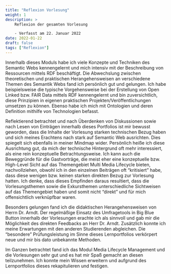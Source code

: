 ```yaml
---
title: "Reflexion Vorlesung"
weight: 1
description: >
    Reflexion der gesamten Vorlesung

    - Verfasst am 22. Januar 2022
date: 2022-01-22
draft: false
tags: ["Reflexion"]
---
```

Innerhalb dieses Moduls habe ich viele Konzepte und Techniken des Semantic Webs kennengelernt und mich intensiv mit der Beschreibung von Ressourcen mittels RDF beschäftigt. Die Abwechslung zwischen theoretischen und praktischen Herangehensweisen an verschiedene Themen des Semantik Webs fand ich persönlich gut und gelungen. Ich habe beispielsweise die typische Vorgehensweise bei der Erstellung von Open Linked bzw. FAIR Data mittels RDF kennengelernt und bin zuversichtlich, diese Prinzipien in eigenen praktischen Projekten/Veröffentlichungen umsetzen zu können. Ebenso habe ich mich mit Ontologien und deren Definition mithilfe von Technologien befasst.

Reflektierend betrachtet und nach Überdenken von Diskussionen sowie nach Lesen von Einträgen innerhalb dieses Portfolios ist mir bewusst geworden, dass die Inhalte der Vorlesung starken technischen Bezug haben und sich meines Erachtens nach stark auf Semantic Web ausrichten. Dies spiegelt sich ebenfalls in meiner Mindmap wider. Persönlich heiße ich diese Ausrichtung gut, da mich der technische Hintergrund oft mehr interessiert, als eine rein konzeptuelle Betrachtungsweise. Ich kann auch die Beweggründe für die Gastvorträge, die meist eher eine konzeptuelle bzw. High-Level Sicht auf das Themengebiet Multi Media Lifecycle bieten, nachvollziehen, obwohl ich in den einzelnen Beiträgen oft “kritisiert” habe, dass diese wenigen bzw. keinen starken direkten Bezug zur Vorlesung hatten. Ich denke, dass dieses Empfinden daraus resultiert, dass die Vorlesungsthemen sowie die Exkursthemen unterschiedliche Sichtweisen auf das Themengebiet haben und somit nicht “direkt” und für mich offensichtlich verknüpfbar waren.

Besonders gelungen fand ich die didaktischen Herangehensweisen von Herrn Dr. Arndt. Der regelmäßige Einsatz des Umfragetools in Big Blue Button innerhalb der Vorlesungen erachte ich als sinnvoll und gab mir die Möglichkeit des direkten Feedbacks an Herr Dr. Arndt. Zusätzlich konnte ich meine Erwartungen mit den anderen Studierenden abgleichen. Die “besondere” Prüfungsleistung im Sinne dieses Lernportfolios verkörpert neue und mir bis dato unbekannte Methoden.

Im Ganzen betrachtet fand ich das Modul Media Lifecycle Management und die Vorlesungen sehr gut und es hat mir Spaß gemacht an diesen teilzunehmen. Ich konnte mein Wissen erweitern und aufgrund des Lernportfolios dieses rekapitulieren und festigen.
